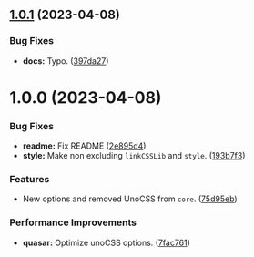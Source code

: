 ## [1.0.1](https://github.com/mllull/json-table-print/compare/v1.0.0...v1.0.1) (2023-04-08)

### Bug Fixes

- **docs:** Typo. ([397da27](https://github.com/mllull/json-table-print/commit/397da2729ac452af4f7eee3e4b5dbbc05f17911e))

# 1.0.0 (2023-04-08)

### Bug Fixes

- **readme:** Fix README ([2e895d4](https://github.com/mllull/json-table-print/commit/2e895d46d93275cd253d7057cf277dd0343a200a))
- **style:** Make non excluding `linkCSSLib` and `style`. ([193b7f3](https://github.com/mllull/json-table-print/commit/193b7f30c66f3d9ecacf19a4f834778518967bbf))

### Features

- New options and removed UnoCSS from `core`. ([75d95eb](https://github.com/mllull/json-table-print/commit/75d95eb25212e0ae44ed3e42cfcfecd38f58fb84))

### Performance Improvements

- **quasar:** Optimize unoCSS options. ([7fac761](https://github.com/mllull/json-table-print/commit/7fac7612e14acdf4c1544955998b85d91b4b30df))
